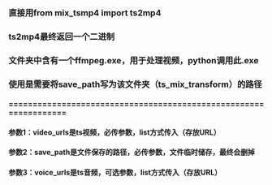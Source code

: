 ### 直接用from mix_tsmp4 import ts2mp4
### ts2mp4最终返回一个二进制
### 文件夹中含有一个ffmpeg.exe，用于处理视频，python调用此.exe
### 使用是需要将save_path写为该文件夹（ts_mix_transform）的路径
#### =================================================================
#### 参数1：video_urls是ts视频，必传参数，list方式传入（存放URL）
#### 参数2：save_path是文件保存的路径，必传参数，文件临时储存，最终会删掉
#### 参数3：voice_urls是ts音频，可选参数，list方式传入（存放URL）
